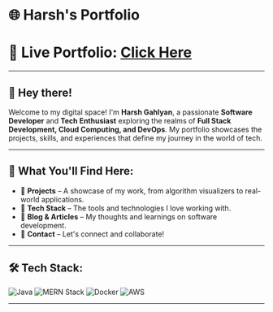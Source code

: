 # 🌐 Harsh's Portfolio

# 🚀 Live Portfolio: [Click Here](https://harshhr18.github.io/Portfolio/)

---

## 👋 Hey there!

Welcome to my digital space! I'm **Harsh Gahlyan**, a passionate **Software Developer** and **Tech Enthusiast** exploring the realms of **Full Stack Development, Cloud Computing, and DevOps**. My portfolio showcases the projects, skills, and experiences that define my journey in the world of tech.

---

## 📌 What You'll Find Here:
- 🎨 **Projects** – A showcase of my work, from algorithm visualizers to real-world applications.
- 🔧 **Tech Stack** – The tools and technologies I love working with.
- 📜 **Blog & Articles** – My thoughts and learnings on software development.
- 📩 **Contact** – Let's connect and collaborate!

---

## 🛠 Tech Stack:

![Java](https://img.shields.io/badge/Java-%23ED8B00.svg?style=for-the-badge&logo=java&logoColor=white)
![MERN Stack](https://img.shields.io/badge/MERN-%236DB33F.svg?style=for-the-badge&logo=react&logoColor=white)
![Docker](https://img.shields.io/badge/Docker-%230db7ed.svg?style=for-the-badge&logo=docker&logoColor=white)
![AWS](https://img.shields.io/badge/AWS-%23FF9900.svg?style=for-the-badge&logo=amazon-aws&logoColor=white)

---

